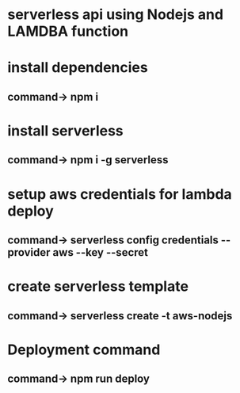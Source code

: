 # serverless api using Nodejs and LAMDBA function

# install dependencies
  ## command-> npm i

# install serverless
  ## command-> npm i -g serverless

# setup aws credentials for lambda deploy
  ## command-> serverless config credentials --provider aws --key <key> --secret <secretKey>


# create serverless template
   ## command-> serverless create -t aws-nodejs


# Deployment command
   ## command-> npm run deploy




